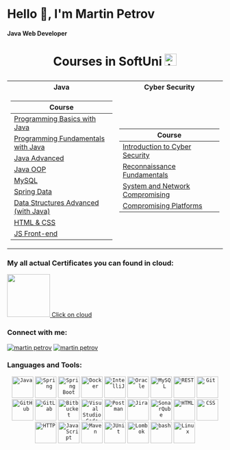 Hello 📢, I'm Martin Petrov
===========================

#### Java Web Developer

# <p align="center"> Courses  in SoftUni <img src = "https://upload.wikimedia.org/wikipedia/commons/7/76/Logo_Software_University_%28SoftUni%29_-_blue.png" class="center" text-align=center width="200" height="200" alt ="Logo Title Text 2"/><p>

<code><style>
.center {
  /* display: block; */
  margin-left: auto;
  margin-right: auto;
  width: 1em;
  height: 1em;
}
</style></code>

<table>
  <tr>
    <th> Java </th>
    <th> Cyber Security </th>
  </tr>
  <tr>
  <td>

| **Course**                                                            |
| --------------------------------------------------------------------- |
| <a href="https://softuni.bg/trainings/3510/programming-basics-with-java-october-2021"> Programming Basics with Java </a>           |
| <a href="https://softuni.bg/trainings/3607/programming-fundamentals-with-java-january-2022">Programming Fundamentals with Java</a> |
| <a href="https://softuni.bg/trainings/3701/java-advanced-may-2022">Java Advanced</a>                                               |
| <a href="https://softuni.bg/trainings/3702/java-oop-june-2022"> Java OOP </a>|
| <a href="https://softuni.bg/trainings/3850/mysql-september-2022"> MySQL </a>       |
| <a href="https://softuni.bg/trainings/3852/spring-data-october-2022"> Spring Data </a>       |
| <a href="https://softuni.bg/trainings/3924/data-structures-advanced-with-java-december-2022"> Data Structures Advanced (with Java) </a>       |
| <a href="https://softuni.bg/trainings/4239/html-and-css-september-2023"> HTML & CSS </a>       |
| <a href="https://softuni.bg/trainings/4240/js-front-end-october-2023"> JS Front-end </a>       |
  </td>
  <td>

| **Course**                                                            |
| --------------------------------------------------------------------- |
| <a href="https://softuni.bg/trainings/4453/introduction-to-cyber-security-february-2024"> Introduction to Cyber Security </a>           |
| <a href="https://softuni.bg/trainings/4462/reconnaissance-fundamentals-april-2024"> Reconnaissance Fundamentals </a> |
| <a href="https://softuni.bg/trainings/4463/system-and-network-compromising-june-2024"> System and Network Compromising </a>                                               |
| <a href="https://softuni.bg/trainings/4464/compromising-platforms-september-2024">Compromising Platforms</a>|
  </td>
  </tr>
</table>

### My all actual Certificates you can found in cloud: 
<a href="https://drive.google.com/drive/folders/1wc-Fp55sQIBlDa8tC51AefjmvB7Zduby?usp=sharing">
<img src= "https://user-images.githubusercontent.com/25181517/183911547-990692bc-8411-4878-99a0-43506cdb69cf.png" width="100" height="100"/> Click on cloud
</a>

### Connect with me:

[![martin petrov](https://img.shields.io/badge/LinkedIn-0077B5?style=for-the-badge&logo=linkedin&logoColor=white)](https://www.linkedin.com/in/martin-petrov-02383a221/)
[![martin petrov](https://img.shields.io/badge/Gmail-D14836?style=for-the-badge&logo=gmail&logoColor=white)](mailto:Martinpetrow93@gmail.com)


### Languages and Tools:

<div align="center">
	<code><img width="50" src="https://user-images.githubusercontent.com/25181517/117201156-9a724800-adec-11eb-9a9d-3cd0f67da4bc.png" alt="Java" title="Java"/></code>
	<code><img width="50" src="https://user-images.githubusercontent.com/25181517/117201470-f6d56780-adec-11eb-8f7c-e70e376cfd07.png" alt="Spring" title="Spring"/></code>
	<code><img width="50" src="https://user-images.githubusercontent.com/25181517/183891303-41f257f8-6b3d-487c-aa56-c497b880d0fb.png" alt="Spring Boot" title="Spring Boot"/></code>
	<code><img width="50" src="https://user-images.githubusercontent.com/25181517/117207330-263ba280-adf4-11eb-9b97-0ac5b40bc3be.png" alt="Docker" title="Docker"/></code>
	<code><img width="50" src="https://user-images.githubusercontent.com/25181517/192108890-200809d1-439c-4e23-90d3-b090cf9a4eea.png" alt="IntelliJ" title="IntelliJ"/></code>
	<code><img width="50" src="https://user-images.githubusercontent.com/25181517/117208736-bdedc080-adf5-11eb-912f-61c7d43705f6.png" alt="Oracle" title="Oracle"/></code>
	<code><img width="50" src="https://user-images.githubusercontent.com/25181517/183896128-ec99105a-ec1a-4d85-b08b-1aa1620b2046.png" alt="MySQL" title="MySQL"/></code>
	<code><img width="50" src="https://user-images.githubusercontent.com/25181517/192107858-fe19f043-c502-4009-8c47-476fc89718ad.png" alt="REST" title="REST"/></code>
	<code><img width="50" src="https://user-images.githubusercontent.com/25181517/192108372-f71d70ac-7ae6-4c0d-8395-51d8870c2ef0.png" alt="Git" title="Git"/></code>
	<code><img width="50" src="https://user-images.githubusercontent.com/25181517/192108374-8da61ba1-99ec-41d7-80b8-fb2f7c0a4948.png" alt="GitHub" title="GitHub"/></code>
	<code><img width="50" src="https://user-images.githubusercontent.com/25181517/192108376-c675d39b-90f6-4073-bde6-5a9291644657.png" alt="GitLab" title="GitLab"/></code>
	<code><img width="50" src="https://user-images.githubusercontent.com/25181517/192108375-268c35e6-ab26-44b2-88bf-e3121a4e5083.png" alt="Bitbucket" title="Bitbucket"/></code>
	<code><img width="50" src="https://user-images.githubusercontent.com/25181517/192108891-d86b6220-e232-423a-bf5f-90903e6887c3.png" alt="Visual Studio Code" title="Visual Studio Code"/></code>
	<code><img width="50" src="https://user-images.githubusercontent.com/25181517/192109061-e138ca71-337c-4019-8d42-4792fdaa7128.png" alt="Postman" title="Postman"/></code>
	<code><img width="50" src="https://user-images.githubusercontent.com/25181517/183912952-83784e94-629d-4c34-a961-ae2ae795b662.png" alt="Jira" title="Jira"/></code>
	<code><img width="50" src="https://user-images.githubusercontent.com/25181517/184146221-671413cb-b1ae-47db-a232-b37c99281516.png" alt="SonarQube" title="SonarQube"/></code>
	<code><img width="50" src="https://user-images.githubusercontent.com/25181517/192158954-f88b5814-d510-4564-b285-dff7d6400dad.png" alt="HTML" title="HTML"/></code>
	<code><img width="50" src="https://user-images.githubusercontent.com/25181517/183898674-75a4a1b1-f960-4ea9-abcb-637170a00a75.png" alt="CSS" title="CSS"/></code>
	<code><img width="50" src="https://user-images.githubusercontent.com/25181517/192107854-765620d7-f909-4953-a6da-36e1ef69eea6.png" alt="HTTP" title="HTTP"/></code>
	<code><img width="50" src="https://user-images.githubusercontent.com/25181517/117447155-6a868a00-af3d-11eb-9cfe-245df15c9f3f.png" alt="JavaScript" title="JavaScript"/></code>
	<code><img width="50" src="https://user-images.githubusercontent.com/25181517/117207242-07d5a700-adf4-11eb-975e-be04e62b984b.png" alt="Maven" title="Maven"/></code>
	<code><img width="50" src="https://user-images.githubusercontent.com/25181517/117533873-484d4480-afef-11eb-9fad-67c8605e3592.png" alt="JUnit" title="JUnit"/></code>
	<code><img width="50" src="https://user-images.githubusercontent.com/25181517/190229463-87fa862f-ccf0-48da-8023-940d287df610.png" alt="Lombok" title="Lombok"/></code>
	<code><img width="50" src="https://user-images.githubusercontent.com/25181517/192158606-7c2ef6bd-6e04-47cf-b5bc-da2797cb5bda.png" alt="bash" title="bash"/></code>
	<code><img width="50" src="https://github.com/marwin1991/profile-technology-icons/assets/76662862/2481dc48-be6b-4ebb-9e8c-3b957efe69fa" alt="Linux" title="Linux"/></code>
</div>




